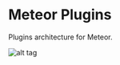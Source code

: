 # Meteor Plugins
Plugins architecture for Meteor.

![alt tag](https://raw.githubusercontent.com/oro8oro/meteor-plugins/master/Plugins-class-diagram.png)
